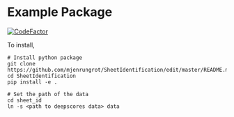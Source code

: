 # Example Package

[![CodeFactor](https://www.codefactor.io/repository/github/mjenrungrot/sheetidentification/badge/master)](https://www.codefactor.io/repository/github/mjenrungrot/sheetidentification/overview/master)

To install,
```
# Install python package
git clone https://github.com/mjenrungrot/SheetIdentification/edit/master/README.md
cd SheetIdentification
pip install -e .

# Set the path of the data
cd sheet_id
ln -s <path to deepscores data> data
```
